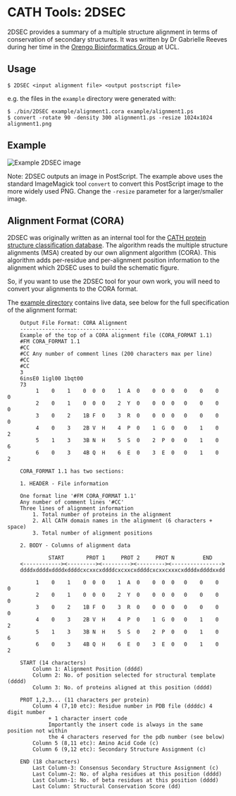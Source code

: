 # CATH Tools: 2DSEC

2DSEC provides a summary of a multiple structure alignment in terms of conservation of secondary structures. It was written by Dr Gabrielle Reeves during her time in the [Orengo Bioinformatics Group](http://www.ucl.ac.uk/orengo-group) at UCL.

## Usage

    $ 2DSEC <input alignment file> <output postscript file>

e.g. the files in the `example` directory were generated with:

    $ ./bin/2DSEC example/alignment1.cora example/alignment1.ps
    $ convert -rotate 90 -density 300 alignment1.ps -resize 1024x1024 alignment1.png

## Example

![Example 2DSEC image](/../screenshots/alignment1.png)

Note: 2DSEC outputs an image in PostScript. The example above uses the standard ImageMagick tool `convert` to convert this PostScript image to the more widely used PNG. Change the `-resize` parameter for a larger/smaller image.

## Alignment Format (CORA)

2DSEC was originally written as an internal tool for the [CATH protein structure classification database](http://www.cathdb.info). The algorithm reads the multiple structure alignments (MSA) created by our own alignment algorithm (CORA). This algorithm adds per-residue and per-alignment position information to the alignment which 2DSEC uses to build the schematic figure.

So, if you want to use the 2DSEC tool for your own work, you will need to convert your alignments to the CORA format.

The [example directory](./example) contains live data, see below for the full specification of the alignment format:


		Output File Format: CORA Alignment
		----------------------------------
		Example of the top of a CORA alignment file (CORA_FORMAT 1.1)
		#FM CORA_FORMAT 1.1
		#CC
		#CC Any number of comment lines (200 characters max per line)
		#CC
		#CC
		3
		6insE0 1igl00 1bqt00
		73
			 1    0    1    0  0  0    1  A  0    0  0  0   0    0    0   0
			 2    0    1    0  0  0    2  Y  0    0  0  0   0    0    0   0
			 3    0    2    1B F  0    3  R  0    0  0  0   0    0    0   0
			 4    0    3    2B V  H    4  P  0    1  G  0   0    1    0   2
			 5    1    3    3B N  H    5  S  0    2  P  0   0    1    0   6
			 6    0    3    4B Q  H    6  E  0    3  E  0   0    1    0   2

		CORA_FORMAT 1.1 has two sections:

		1. HEADER - File information

		One format line '#FM CORA_FORMAT 1.1'
		Any number of comment lines '#CC'
		Three lines of alignment information
			1. Total number of proteins in the alignment
			2. All CATH domain names in the alignment (6 characters + space)
			3. Total number of alignment positions

		2. BODY - Columns of alignment data

				 START       PROT 1     PROT 2     PROT N         END
		<------------><---------><---------><---------><---------------->
		ddddxddddxddddxddddcxcxxcxddddcxcxxcxddddcxcxxcxxxcxddddxddddxxdd

			 1    0    1    0  0  0    1  A  0    0  0  0   0    0    0   0
			 2    0    1    0  0  0    2  Y  0    0  0  0   0    0    0   0
			 3    0    2    1B F  0    3  R  0    0  0  0   0    0    0   0
			 4    0    3    2B V  H    4  P  0    1  G  0   0    1    0   2
			 5    1    3    3B N  H    5  S  0    2  P  0   0    1    0   6
			 6    0    3    4B Q  H    6  E  0    3  E  0   0    1    0   2

		START (14 characters)
			Column 1: Alignment Position (dddd)
			Column 2: No. of position selected for structural template (dddd)
			Column 3: No. of proteins aligned at this position (dddd)

		PROT 1,2,3... (11 characters per protein)
			Column 4 (7,10 etc): Residue number in PDB file (ddddc) 4 digit number
				 + 1 character insert code
				 Importantly the insert code is always in the same position not within
				 the 4 characters reserved for the pdb number (see below)
			Column 5 (8,11 etc): Amino Acid Code (c)
			Column 6 (9,12 etc): Secondary Structure Assignment (c)

		END (18 characters)
			Last Column-3: Consensus Secondary Structure Assignment (c)
			Last Column-2: No. of alpha residues at this position (dddd)
			Last Column-1: No. of beta residues at this position (dddd)
			Last Column: Structural Conservation Score (dd)
